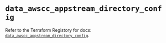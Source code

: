 # `data_awscc_appstream_directory_config`

Refer to the Terraform Registory for docs: [`data_awscc_appstream_directory_config`](https://registry.terraform.io/providers/hashicorp/awscc/0.70.0/docs/data-sources/appstream_directory_config).
